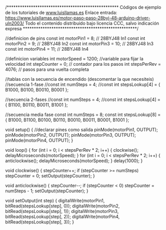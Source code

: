 /***************************************************
Códigos de ejemplo de los tutoriales de www.luisllamas.es
Enlace entrada: https://www.luisllamas.es/motor-paso-paso-28byj-48-arduino-driver-uln2003/
Todo el contenido distribuido bajo licencia CCC, salvo indicación expresa
****************************************************/

//definicion de pins
const int motorPin1 = 8;    // 28BYJ48 In1
const int motorPin2 = 9;    // 28BYJ48 In2
const int motorPin3 = 10;   // 28BYJ48 In3
const int motorPin4 = 11;   // 28BYJ48 In4
                   
//definicion variables
int motorSpeed = 1200;   //variable para fijar la velocidad
int stepCounter = 0;     // contador para los pasos
int stepsPerRev = 4076;  // pasos para una vuelta completa

//tablas con la secuencia de encendido (descomentar la que necesiteis)
//secuencia 1-fase
//const int numSteps = 4;
//const int stepsLookup[4] = { B1000, B0100, B0010, B0001 };

//secuencia 2-fases
//const int numSteps = 4;
//const int stepsLookup[4] = { B1100, B0110, B0011, B1001 };

//secuencia media fase
const int numSteps = 8;
const int stepsLookup[8] = { B1000, B1100, B0100, B0110, B0010, B0011, B0001, B1001 };


void setup()
{
  //declarar pines como salida
  pinMode(motorPin1, OUTPUT);
  pinMode(motorPin2, OUTPUT);
  pinMode(motorPin3, OUTPUT);
  pinMode(motorPin4, OUTPUT);
}

void loop()
{
  for (int i = 0; i < stepsPerRev * 2; i++)
  {
    clockwise();
    delayMicroseconds(motorSpeed);
  }
  for (int i = 0; i < stepsPerRev * 2; i++)
  {
    anticlockwise();
    delayMicroseconds(motorSpeed);
  }
  delay(1000);
}

void clockwise()
{
  stepCounter++;
  if (stepCounter >= numSteps) stepCounter = 0;
  setOutput(stepCounter);
}

void anticlockwise()
{
  stepCounter--;
  if (stepCounter < 0) stepCounter = numSteps - 1;
  setOutput(stepCounter);
}

void setOutput(int step)
{
  digitalWrite(motorPin1, bitRead(stepsLookup[step], 0));
  digitalWrite(motorPin2, bitRead(stepsLookup[step], 1));
  digitalWrite(motorPin3, bitRead(stepsLookup[step], 2));
  digitalWrite(motorPin4, bitRead(stepsLookup[step], 3));
}